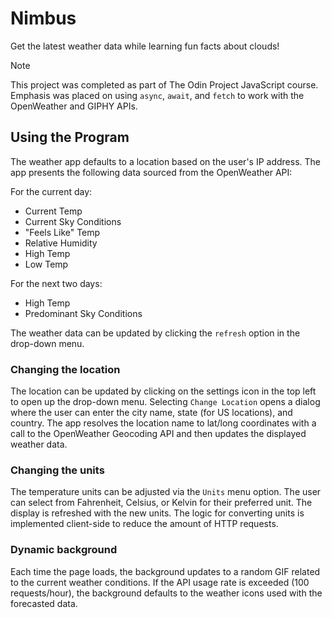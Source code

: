 # Nimbus

Get the latest weather data while learning fun facts about clouds!

> [!NOTE]
> This project was completed as part of The Odin Project JavaScript course. Emphasis was placed on using `async`, `await`, and `fetch` to work with the OpenWeather and GIPHY APIs.

## Using the Program

The weather app defaults to a location based on the user's IP address. The app presents the following data sourced from the OpenWeather API:

For the current day:

- Current Temp
- Current Sky Conditions
- "Feels Like" Temp
- Relative Humidity
- High Temp
- Low Temp

For the next two days:

- High Temp
- Predominant Sky Conditions

The weather data can be updated by clicking the `refresh` option in the drop-down menu.

### Changing the location

The location can be updated by clicking on the settings icon in the top left to open up the drop-down menu. Selecting `Change Location` opens a dialog where the user can enter the city name, state (for US locations), and country. The app resolves the location name to lat/long coordinates with a call to the OpenWeather Geocoding API and then updates the displayed weather data.

### Changing the units

The temperature units can be adjusted via the `Units` menu option. The user can select from Fahrenheit, Celsius, or Kelvin for their preferred unit. The display is refreshed with the new units. The logic for converting units is implemented client-side to reduce the amount of HTTP requests.

### Dynamic background

Each time the page loads, the background updates to a random GIF related to the current weather conditions. If the API usage rate is exceeded (100 requests/hour), the background defaults to the weather icons used with the forecasted data.
